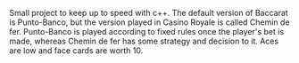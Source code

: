 Small project to keep up to speed with c++. The default version of Baccarat is Punto-Banco, but the version played in Casino Royale is called Chemin de fer. Punto-Banco is played according to fixed rules once
the player's bet is made, whereas Chemin de fer has some strategy and decision to it. Aces are low and face cards are worth 10.
